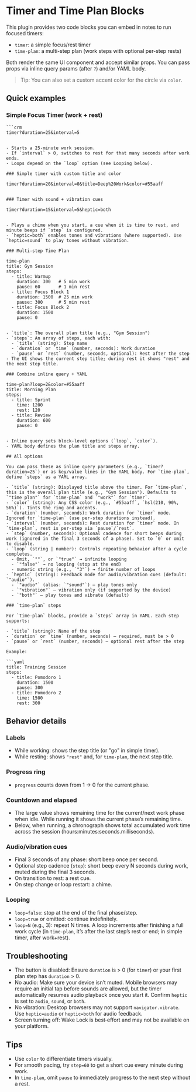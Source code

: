 # Timer and Time Plan Blocks

This plugin provides two code blocks you can embed in notes to run focused timers:

- `timer`: a simple focus/rest timer
- `time-plan`: a multi-step plan (work steps with optional per-step rests)

Both render the same UI component and accept similar props. You can pass props via inline query params (after `?`) and/or YAML body.

> Tip: You can also set a custom accent color for the circle via `color`.

## Quick examples

### Simple Focus Timer (work + rest)

````
```crm
timer?duration=25&interval=5
````

```

- Starts a 25-minute work session.
- If `interval` > 0, switches to rest for that many seconds after work ends.
- Loops depend on the `loop` option (see Looping below).

### Simple timer with custom title and color

```

```crm
timer?duration=20&interval=0&title=Deep%20Work&color=#55aaff
```

```

### Timer with sound + vibration cues

```

```crm
timer?duration=15&interval=5&heptic=both
```

```

- Plays a chime when you start, a cue when it is time to rest, and minute beeps if `step` is configured.
- `heptic=both` enables tones and vibrations (where supported). Use `heptic=sound` to play tones without vibration.

### Multi‑step Time Plan

```

```crm
time-plan
title: Gym Session
steps:
  - title: Warmup
    duration: 300   # 5 min work
    pause: 60       # 1 min rest
  - title: Focus Block 1
    duration: 1500  # 25 min work
    pause: 300      # 5 min rest
  - title: Focus Block 2
    duration: 1500
    pause: 0
```

```

- `title`: The overall plan title (e.g., "Gym Session")
- `steps`: An array of steps, each with:
  - `title` (string): Step name
  - `duration` or `time` (number, seconds): Work duration
  - `pause` or `rest` (number, seconds, optional): Rest after the step
- The UI shows the current step title; during rest it shows "rest" and the next step title.

### Combine inline query + YAML

```

```crm
time-plan?loop=2&color=#55aaff
title: Morning Plan
steps:
  - title: Sprint
    time: 1200
    rest: 120
  - title: Review
    duration: 600
    pause: 0
```

````

- Inline query sets block-level options (`loop`, `color`).
- YAML body defines the plan title and steps array.

## All options

You can pass these as inline query parameters (e.g., `timer?duration=25`) or as key/value lines in the YAML body. For `time-plan`, define `steps` as a YAML array.

- `title` (string): Displayed title above the timer. For `time-plan`, this is the overall plan title (e.g., "Gym Session"). Defaults to `"time plan"` for `time-plan` and `"work"` for `timer`.
- `color` (string): Any CSS color (e.g., `#55aaff`, `hsl(210, 90%, 56%)`). Tints the ring and accents.
- `duration` (number, seconds): Work duration for `timer` mode. Ignored for `time-plan` (use per-step durations instead).
- `interval` (number, seconds): Rest duration for `timer` mode. In `time-plan`, rest is per-step via `pause`/`rest`.
- `step` (number, seconds): Optional cadence for short beeps during work (ignored in the final 3 seconds of a phase). Set to `0` or omit to disable.
- `loop` (string | number): Controls repeating behavior after a cycle completes.
  - Omit, `""`, or `"true"` → infinite looping
  - `"false"` → no looping (stop at the end)
  - numeric string (e.g., `"3"`) → finite number of loops
- `heptic` (string): Feedback mode for audio/vibration cues (default: `"audio"`).
  - `"audio"` (alias: `"sound"`) — play tones only
  - `"vibration"` — vibration only (if supported by the device)
  - `"both"` — play tones and vibrate (default)

### `time-plan` steps

For `time-plan` blocks, provide a `steps` array in YAML. Each step supports:

- `title` (string): Name of the step
- `duration` or `time` (number, seconds) — required, must be > 0
- `pause` or `rest` (number, seconds) — optional rest after the step

Example:

```yaml
title: Training Session
steps:
  - title: Pomodoro 1
    duration: 1500
    pause: 300
  - title: Pomodoro 2
    time: 1500
    rest: 300
````

## Behavior details

### Labels

- While working: shows the step title (or "go" in simple timer).
- While resting: shows `"rest"` and, for `time-plan`, the next step title.

### Progress ring

- `progress` counts down from 1 → 0 for the current phase.

### Countdown and elapsed

- The large value shows remaining time for the current/next work phase when idle. While running it shows the current phase’s remaining time.
- Below, when running, a chronograph shows total accumulated work time across the session (hours:minutes:seconds.milliseconds).

### Audio/vibration cues

- Final 3 seconds of any phase: short beep once per second.
- Optional step cadence (`step`): short beep every N seconds during work, muted during the final 3 seconds.
- On transition to rest: a rest cue.
- On step change or loop restart: a chime.

### Looping

- `loop=false`: stop at the end of the final phase/step.
- `loop=true` or omitted: continue indefinitely.
- `loop=N` (e.g., 3): repeat N times. A loop increments after finishing a full work cycle (in `time-plan`, it’s after the last step’s rest or end; in simple timer, after work+rest).

## Troubleshooting

- The button is disabled: Ensure `duration` is > 0 (for `timer`) or your first plan step has `duration` > 0.
- No audio: Make sure your device isn’t muted. Mobile browsers may require an initial tap before sounds are allowed, but the timer automatically resumes audio playback once you start it. Confirm `heptic` is set to `audio`, `sound`, or `both`.
- No vibration: Desktop browsers may not support `navigator.vibrate`. Use `heptic=audio` or `heptic=both` for audio feedback.
- Screen turning off: Wake Lock is best‑effort and may not be available on your platform.

## Tips

- Use `color` to differentiate timers visually.
- For smooth pacing, try `step=60` to get a short cue every minute during work.
- In `time-plan`, omit `pause` to immediately progress to the next step without a rest.

```

```
